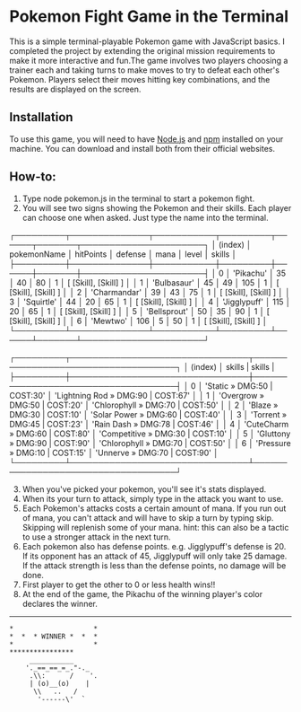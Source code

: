 # Pokemon Fight Game in the Terminal

This is a simple terminal-playable Pokemon game with JavaScript basics. 
I completed the project by extending the original mission requirements to make it more interactive and fun.The game involves two players choosing a trainer each and taking turns to make moves to try to defeat each other's Pokemon. Players select their moves hitting key combinations, and the results are displayed on the screen.

## Installation

To use this game, you will need to have [Node.js](https://nodejs.org/en) and [npm](https://www.npmjs.com/) installed on your machine. You can download and install both from their official websites.

## How-to:

1. Type node pokemon.js in the terminal to start a pokemon fight.
2. You will see two signs showing the Pokemon and their skills. Each player can choose one when asked. Just type the name into the terminal.

 ┌─────────┬──────────────┬───────────┬─────────┬──────┬───────┬──────────────────────┐
 │ (index) │ pokemonName  │ hitPoints │ defense │ mana │ level │        skills        │
 ├─────────┼──────────────┼───────────┼─────────┼──────┼───────┼──────────────────────┤
 │    0    │  'Pikachu'   │    35     │   40    │  80  │   1   │ [ [Skill], [Skill] ] │
 │    1    │ 'Bulbasaur'  │    45     │   49    │ 105  │   1   │ [ [Skill], [Skill] ] │
 │    2    │ 'Charmandar' │    39     │   43    │  75  │   1   │ [ [Skill], [Skill] ] │
 │    3    │  'Squirtle'  │    44     │   20    │  65  │   1   │ [ [Skill], [Skill] ] │
 │    4    │ 'Jigglypuff' │    115    │   20    │  65  │   1   │ [ [Skill], [Skill] ] │
 │    5    │ 'Bellsprout' │    50     │   35    │  90  │   1   │ [ [Skill], [Skill] ] │
 │    6    │   'Mewtwo'   │    106    │    5    │  50  │   1   │ [ [Skill], [Skill] ] │
 └─────────┴──────────────┴───────────┴─────────┴──────┴───────┴──────────────────────┘

┌─────────┬────────────────────────────────┬────────────────────────────────────┐
│ (index) │         skills                 |              skills                |      
├─────────┼────────────────────────────────┼────────────────────────────────────┤
│    0    │  'Static » DMG:50 | COST:30'   │ 'Lightning Rod » DMG:90 | COST:67' │
│    1    │ 'Overgrow » DMG:50 | COST:20'  │  'Chlorophyll » DMG:70 | COST:50'  │
│    2    │   'Blaze » DMG:30 | COST:10'   │  'Solar Power » DMG:60 | COST:40'  │
│    3    │  'Torrent » DMG:45 | COST:23'  │   'Rain Dash » DMG:78 | COST:46'   │
│    4    │ 'CuteCharm » DMG:60 | COST:80' │  'Competitive » DMG:30 | COST:10'  │
│    5    │ 'Gluttony » DMG:90 | COST:90'  │  'Chlorophyll » DMG:70 | COST:50'  │
│    6    │ 'Pressure » DMG:10 | COST:15'  │    'Unnerve » DMG:70 | COST:90'    │
└─────────┴────────────────────────────────┴────────────────────────────────────┘

3. When you've picked your pokemon, you'll see it's stats displayed.
4. When its your turn to attack, simply type in the attack you want to use.
5. Each Pokemon's attacks costs a certain amount of mana. If you run out of mana, you can't attack and will have to skip a turn  by typing skip. Skipping will replenish some of your mana. hint: this can also be a tactic to use a stronger attack in the next turn.
6. Each pokemon also has defense points. e.g. Jigglypuff's defense is 20. If its opponent has an attack of 45, Jigglypuff will only take 25 damage. If the attack strength is less than the defense points, no damage will be done.
7. First player to get the other to 0 or less health wins!!
8. At the end of the game, the Pikachu of the winning player's color declares the winner.

*******************
    *                    *
    *  *  * WINNER *  *  *
    *                    *
    ****************
         ___________      
        '._==_==_=_."-._ 
         .\\:      /    '.
         | (o)__(o)    |  
          \\   ..   /    
           '------\'  ` 



